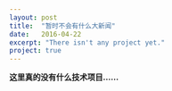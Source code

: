 ```yaml
---
layout: post
title:  "暂时不会有什么大新闻"
date:   2016-04-22
excerpt: "There isn't any project yet."
project: true
---
```


**这里真的没有什么技术项目……**
